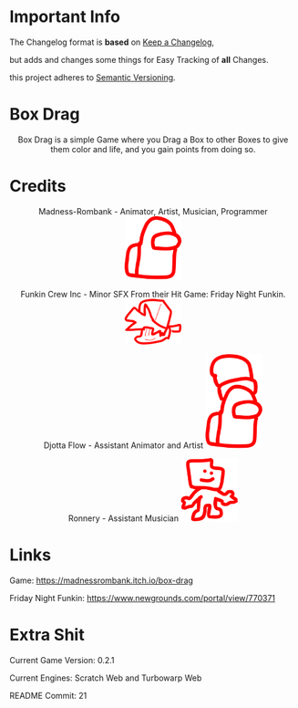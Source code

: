 # Important Info
The Changelog format is **based** on [Keep a Changelog](https://keepachangelog.com/en/1.1.0/),

but adds and changes some things for Easy Tracking of **all** Changes.

this project adheres to [Semantic Versioning](https://semver.org/spec/v2.0.0.html).

# Box Drag
<p align="center">
  Box Drag is a simple Game where you Drag a Box to
other Boxes to give them color and life, and you
gain points from doing so.
</p>

# Credits
<p align="center">
  Madness-Rombank - Animator, Artist, Musician, Programmer
  
  <img src="https://github.com/BoxDragginGroup/BoxDrag/blob/indev/SVGcrap/Icon-MADNESS-ROMBANK.svg" width="100" title="Among Us doodle">
</p>

<p align="center">
  Funkin Crew Inc - Minor SFX From their Hit Game: Friday Night Funkin.

  
  <img src="https://github.com/BoxDragginGroup/BoxDrag/blob/indev/SVGcrap/Icon-FNF%20-%20SOUNDS.svg" width="100" title="bf from fnf doodle">
</p>

<p align="center">
  Djotta Flow - Assistant Animator and Artist

  
  <img src="https://github.com/BoxDragginGroup/BoxDrag/blob/indev/SVGcrap/Icon-DJOTTA%20FLOW.svg" width="100" title="Among Us doodle but with beanie">
</p>
<p align="center">
  Ronnery - Assistant Musician


  <img src="https://github.com/BoxDragginGroup/BoxDrag/blob/indev/SVGcrap/Icon-RONNERY.svg" width="100" title="ron from fnf doodle">
</p>

# Links
Game: https://madnessrombank.itch.io/box-drag

Friday Night Funkin: https://www.newgrounds.com/portal/view/770371

# Extra Shit
Current Game Version: 0.2.1

Current Engines: Scratch Web and Turbowarp Web

README Commit: 21
